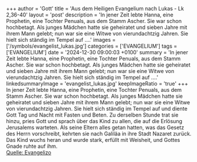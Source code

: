 +++
author = 'Gott'
title = 'Aus dem Heiligen Evangelium nach Lukas - Lk 2,36-40'
layout = 'post'
description = 'In jener Zeit lebte Hanna, eine Prophetin, eine Tochter Penuals, aus dem Stamm Ascher. Sie war schon hochbetagt. Als junges Mädchen hatte sie geheiratet und sieben Jahre mit ihrem Mann gelebt; nun war sie eine Witwe von vierundachtzig Jahren. Sie hielt sich ständig im Tempel auf ....'
images = ['/symbols/evangelist_lukas.jpg']
categories = ['EVANGELIUM']
tags = ['EVANGELIUM']
date = '2024-12-30 09:00:03 +0100'
summary = 'In jener Zeit lebte Hanna, eine Prophetin, eine Tochter Penuals, aus dem Stamm Ascher. Sie war schon hochbetagt. Als junges Mädchen hatte sie geheiratet und sieben Jahre mit ihrem Mann gelebt; nun war sie eine Witwe von vierundachtzig Jahren. Sie hielt sich ständig im Tempel auf ....'
linkedsummaryImage = 'evangelist_lukas.jpg'
keepImageRatio = 'true'
+++
In jener Zeit lebte Hanna, eine Prophetin, eine Tochter Penuals, aus dem Stamm Ascher. Sie war schon hochbetagt. Als junges Mädchen hatte sie geheiratet und sieben Jahre mit ihrem Mann gelebt;
nun war sie eine Witwe von vierundachtzig Jahren. Sie hielt sich ständig im Tempel auf und diente Gott Tag und Nacht mit Fasten und Beten.<!--more-->
Zu derselben Stunde trat sie hinzu, pries Gott und sprach über das Kind zu allen, die auf die Erlösung Jerusalems warteten.
Als seine Eltern alles getan hatten, was das Gesetz des Herrn vorschreibt, kehrten sie nach Galiläa in ihre Stadt Nazaret zurück.
Das Kind wuchs heran und wurde stark, erfüllt mit Weisheit, und Gottes Gnade ruhte auf ihm.<br> [Quelle: Evangelizo](https://evangeliumtagfuertag.org/DE/gospel)
